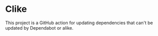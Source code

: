 # Clike

This project is a GitHub action for updating dependencies that can't be updated by
Dependabot or alike.
